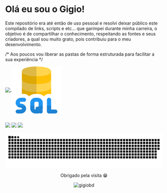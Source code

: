 # Olá eu sou o Gigio!

Este repositório era até então de uso pessoal e resolvi deixar público este compilado de links, scripts e etc... que garimpei durante minha carreira, o objetivo é de compartilhar o conhecimento, respeitando as fontes e seus criadores, a qual sou muito grato, pois contribuiu para o meu desenvolvimento. 

/* Aos poucos vou liberar as pastas de forma estruturada para facilitar a sua experiência */

 <div>
  <a href="https://github.com/GIGIOBD/SQLSERVER">
  <img align="center" height="200em" src="https://github-readme-stats.vercel.app/api?username=tbdsumare&show_icons=true&theme=dark&include_all_commits=true&count_private=true"/>
   
  <img align="center"  height="150" width="160" src="https://github.com/GIGIOBD/SQLSERVER/blob/main/github/icon/sql-server.png">      
 
</div>
  
  ##
 
<div> 
  <a href="https://instagram.com/giovannitolosa" target="_blank"><img src="https://img.shields.io/badge/-Instagram-%23E4405F?style=for-the-badge&logo=instagram&logoColor=white" target="_blank"></a>
</a> 
  <a href = "mailto:giovannitolosa.dba@gmail.com"><img src="https://img.shields.io/badge/-Gmail-%23333?style=for-the-badge&logo=gmail&logoColor=white" target="_blank"></a>
  <a href="https://www.linkedin.com/in/giovannitolosa" target="_blank"><img src="https://img.shields.io/badge/-LinkedIn-%230077B5?style=for-the-badge&logo=linkedin&logoColor=white" target="_blank"></a> 
 
  ![Snake animation](https://github.com/GIGIOBD/SQLSERVER/blob/output/github-contribution-grid-snake.svg)  
 
</div>

<div align='center'>
<p> Obrigado pela visita 😁</p>
  <img src="https://komarev.com/ghpvc/?username=gigiobd&color=blueviolet&label=profile+views" alt="gigiobd" />
</div>
